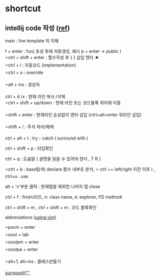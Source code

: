 # shortcut

## intellij code 작성  ([ref](https://ifuwanna.tistory.com/241))
main                  : live template 의 이해     

f + enter : fun( 초성 후에 자동생성, 예시 p + enter -> public )  
⭐ctrl + shift + enter     : 함수작성 후 { } 삽입 엔터 ★   
⭐ctrl + i : 자동코드 (implementation)  
⭐ctrl + o : override  

⭐alt + ins : 생성자  

ctrl + d /x              : 현재 라인 복사 /삭제   
⭐ctrl + shift + up/down  : 현재 라인 또는 코드블록 위아래 이동 

⭐shift + enter           : 현재라인 손상없이 엔터 삽입 (ctrl+alt+enter 위라인 삽입)

⭐shift + /               : 주석 처리/해제
  
ctrl + alt + t         : try - catch ( surround with )

ctrl + shift + p : 타입확인

ctrl + q : 도움말 ( 설명을 읽을 수 있어야 한다 , T R )

⭐ctrl + b : base탐색( declare 함수 내부로 분석, ⭐ ctrl ++ left/right 이전 이후 ) , ctrl+u : use

alt + 'x'부분 클릭 : 현재탭을 제외한 나머지 탭 close  
 
ctrl + f :  find시리즈, n: class name, e: explorer, f12 methodi

ctrl + shift + m , ctrl + shift + m : 코드 블록확인


abbreviations ([using vim](https://stackoverflow.com/questions/44718146/vim-have-incorrect-cursor)) 

⭐psvm + enter  
⭐sout + tab  
⭐soutpm + enter  
⭐soutpa + enter  

⭐alt+1, alt+ins : 클래스만들기


[surround({"'](https://www.jetbrains.com/idea/guide/tips/surround-with-brackets-quotes/)    



